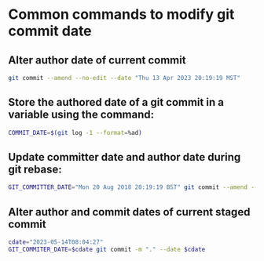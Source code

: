 # Common commands to modify git commit date
## Alter author date of current commit
```sh
git commit --amend --no-edit --date "Thu 13 Apr 2023 20:19:19 MST"
```

## Store the authored date of a git commit in a variable using the command:
```sh
COMMIT_DATE=$(git log -1 --format=%ad)
```
## Update committer date and author date during git rebase:
```sh
GIT_COMMITTER_DATE="Mon 20 Aug 2018 20:19:19 BST" git commit --amend --no-edit --date "Mon 20 Aug 2018 20:19:19 BST"
```

## Alter author and commit dates of current staged commit
```sh
cdate="2023-05-14T08:04:27"
GIT_COMMITER_DATE=$cdate git commit -m "." --date $cdate
```

